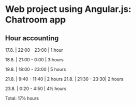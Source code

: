 # Web project using Angular.js: Chatroom app


## Hour accounting

17.8. | 22:00 - 23:00 | 1 hour

18.8. | 21:00 - 0:00 | 3 hours

19.8. | 18:00 - 23:00 | 5 hours

21.8. | 9:40 - 11:40 | 2 hours
21.8. | 21:30 - 23:30| 2 hours

23.8. | 0:20 - 4:50 | 4½ hours

Total: 17½ hours